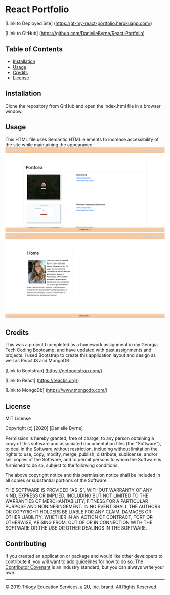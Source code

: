 # React Portfolio

[Link to Deployed Site] (https://gt-my-react-portfolio.herokuapp.com/)

[Link to GitHub] (https://github.com/DanielleByrne/React-Portfolio)

## Table of Contents 

* [Installation](#installation)
* [Usage](#usage)
* [Credits](#credits)
* [License](#license)

## Installation

Clone the repository from GitHub and open the index.html file in a browser window.


## Usage 

This HTML file uses Semantic HTML elements to increase accessibility of the site while maintaining the appearance. 
![Portfolio Page](client/public/assets/PortfolioPage.png)
![Home / AboutPage](client/public/assets/HomeAbout.png)




## Credits

This was a project I completed as a homework assignment in my Georgia Tech Coding Bootcamp, and have updated with past assignments and projects. I used Bootstrap to create this application layout and design as well as ReactJS and MongoDB

[Link to Bootstrap] (https://getbootstrap.com/)

[Link to React] (https://reactjs.org/)

[Link to MongoDb] (https://www.mongodb.com/)



## License

MIT License

Copyright (c) [2020] [Danielle Byrne]

Permission is hereby granted, free of charge, to any person obtaining a copy
of this software and associated documentation files (the "Software"), to deal
in the Software without restriction, including without limitation the rights
to use, copy, modify, merge, publish, distribute, sublicense, and/or sell
copies of the Software, and to permit persons to whom the Software is
furnished to do so, subject to the following conditions:

The above copyright notice and this permission notice shall be included in all
copies or substantial portions of the Software.

THE SOFTWARE IS PROVIDED "AS IS", WITHOUT WARRANTY OF ANY KIND, EXPRESS OR
IMPLIED, INCLUDING BUT NOT LIMITED TO THE WARRANTIES OF MERCHANTABILITY,
FITNESS FOR A PARTICULAR PURPOSE AND NONINFRINGEMENT. IN NO EVENT SHALL THE
AUTHORS OR COPYRIGHT HOLDERS BE LIABLE FOR ANY CLAIM, DAMAGES OR OTHER
LIABILITY, WHETHER IN AN ACTION OF CONTRACT, TORT OR OTHERWISE, ARISING FROM,
OUT OF OR IN CONNECTION WITH THE SOFTWARE OR THE USE OR OTHER DEALINGS IN THE
SOFTWARE.

## Contributing

If you created an application or package and would like other developers to contribute it, you will want to add guidelines for how to do so. The [Contributor Covenant](https://www.contributor-covenant.org/) is an industry standard, but you can always write your own.

---
© 2019 Trilogy Education Services, a 2U, Inc. brand. All Rights Reserved.